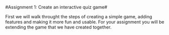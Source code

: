 #Assignment 1: Create an interactive quiz game#

First we will walk throught the steps of creating a simple game, adding features and making it more fun and usable.  For your assignment you will be extending the game that we have created together.